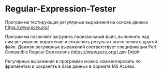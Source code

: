 # Regular-Expression-Tester
Программа тестирующая регулярные выражения на основе движка https://www.pcre.org/ 

Программа позволяет загрузить произвольный файл, выполнить над ним регулярное выражение и сохранить результат выполнения в другой файл.
Движок регулярных выражений соответствует спецификации Perl Compatible Regular Expressions (https://www.pcre.org/) для Delphi

Регулярные выражения в программе можно комментировать по фрагментам и сохранять в базе данных в формате MS Access.
